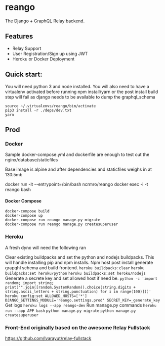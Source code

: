 # reango
The Django + GraphQL Relay backend.


## Features

* Relay Support
* User Registration/Sign up using JWT
* Heroku or Docker Deployment

## Quick start:
You will need python 3 and node installed.
You will also need to have a virtualenv activated before running npm install/yarn or the post install build step will fail as django needs to be available to dump the graphql_schema
```
source ~/.virtualenvs/reango/bin/activate
pip3 install -r ./deps/dev.txt
yarn
```

## Prod

### Docker
Sample docker-compose.yml and dockerfile are enough to test out the nginx/database/staticfiles

Base image is alpine and after dependencies and staticfiles weighs in at 130.5mb

docker run -it --entrypoint=/bin/bash ncrmro/reango
docker exec -i -t reango bash

#### Docker Compose
```
docker-compose build
docker-compose up
docker-compose run reango manage.py migrate
docker-compose run reango manage.py createsuperuser
```

### Heroku
A fresh dyno will need the following ran

Clear existing buildpacks and set the python and nodejs buildpacks. This will handle installing pip and npm installs. Npm host post install generate grapqhl schema and build frontend.
`heroku buildpacks:clear`
`heroku buildpacks:set heroku/python`
`heroku buildpacks:set heroku/nodejs`
Generate a secrete key and set allowed host if need be.
`python -c 'import random; import string; print("".join([random.SystemRandom().choice(string.digits + string.ascii_letters + string.punctuation) for i in range(100)]))'`
`heroku config:set ALLOWED_HOSTS=['*'] DJANGO_SETTINGS_MODULE='reango.settings.prod' SECRET_KEY=_generate_key`
Get logs
`heroku logs --app reango-dev`
Run manage.py commands
`heroku run --app APP bash`
`python manage.py migrate`
`python manage.py createsuperuser`

### Front-End originally based on the awesome Relay Fullstack
https://github.com/lvarayut/relay-fullstack

